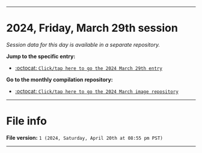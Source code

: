 
***

# 2024, Friday, March 29th session

_Session data for this day is available in a separate repository._

**Jump to the specific entry:**

- [:octocat: `Click/tap here to go the 2024 March 29th entry`](https://github.com/seanpm2001/SeansLifeArchive_Images_ModernSmurfsVillage_Y2024_V3/tree/SeansLifeArchive_ModernSmurfsVillage_Y2024_V3_Main-dev/03_March/29/)

**Go to the monthly compilation repository:**

- [:octocat: `Click/tap here to go the 2024 March image repository`](https://github.com/seanpm2001/SeansLifeArchive_Images_ModernSmurfsVillage_Y2024_V3/)

***

# File info

**File version:** `1 (2024, Saturday, April 20th at 08:55 pm PST)`

***
